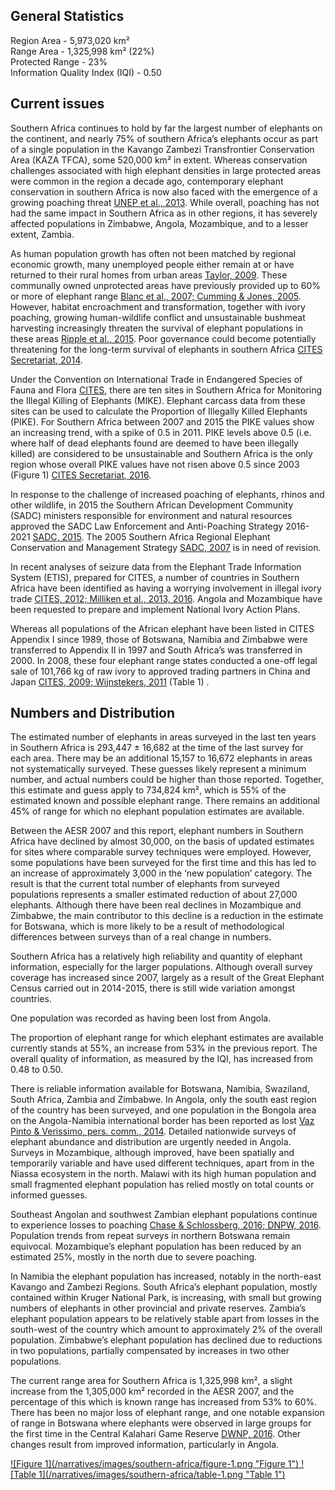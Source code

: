 ## General Statistics

Region Area - 5,973,020 km²<br />
Range Area - 1,325,998  km² (22%)<br />
Protected Range - 23%<br />
Information Quality Index (IQI) - 0.50

## Current issues

Southern Africa continues to hold by far the largest number of elephants on the continent, and nearly 75% of southern Africa’s elephants occur as part of a single population in the Kavango Zambezi Transfrontier Conservation Area (KAZA TFCA), some 520,000 km² in extent. Whereas conservation challenges associated with high elephant densities in large protected areas were common in the region a decade ago, contemporary elephant conservation in southern Africa is now also faced with the emergence of a growing poaching threat [UNEP et al., 2013](/references#u). While overall, poaching has not had the same impact in Southern Africa as in other regions, it has severely affected populations in Zimbabwe, Angola, Mozambique, and to a lesser extent, Zambia. 

As human population growth has often not been matched by regional economic growth, many unemployed people either remain at or have returned to their rural homes from urban areas [Taylor, 2009](/references#t). These communally owned unprotected areas have previously provided up to 60% or more of elephant range [Blanc et al., 2007; Cumming & Jones, 2005](/references#b). However, habitat encroachment and transformation, together with ivory poaching, growing human-wildlife conflict and unsustainable bushmeat harvesting increasingly threaten the survival of elephant populations in these areas [Ripple et al., 2015](/references#r). Poor governance could become potentially threatening for the long-term survival of elephants in southern Africa [CITES Secretariat, 2014](/references#c). 

Under the Convention on International Trade in Endangered Species of Fauna and Flora [CITES](/references#c), there are ten sites in Southern Africa for Monitoring the Illegal Killing of Elephants (MIKE). Elephant carcass data from these sites can be used to calculate the Proportion of Illegally Killed Elephants (PIKE). For Southern Africa between 2007 and 2015 the PIKE values show an increasing trend, with a spike of 0.5 in 2011. PIKE levels above 0.5 (i.e. where half of dead elephants found are deemed to have been illegally killed) are considered to be unsustainable and Southern Africa is the only region whose overall PIKE values have not risen above 0.5 since 2003 (Figure 1) [CITES Secretariat, 2016](/references#c). 

In response to the challenge of increased poaching of elephants, rhinos and other wildlife, in 2015 the Southern African Development Community (SADC) ministers responsible for environment and natural resources approved the SADC Law Enforcement and Anti-Poaching Strategy 2016-2021 [SADC, 2015](/references#s). The 2005 Southern Africa Regional Elephant Conservation and Management Strategy [SADC, 2007](/references#s) is in need of revision.

In recent analyses of seizure data from the Elephant Trade Information System (ETIS), prepared for CITES, a number of countries in Southern Africa have been identified as having a worrying involvement in illegal ivory trade [CITES, 2012; Milliken et al., 2013, 2016](/references#c). Angola and Mozambique have been requested to prepare and implement National Ivory Action Plans. 

Whereas all populations of the African elephant have been listed in CITES Appendix I since 1989, those of Botswana, Namibia and Zimbabwe were transferred to Appendix II in 1997 and South Africa’s was transferred in 2000. In 2008, these four elephant range states conducted a one-off legal sale of 101,766 kg of raw ivory to approved trading partners in China and Japan [CITES, 2009; Wijnstekers, 2011](/references#c) (Table 1) . 

## Numbers and Distribution

The estimated number of elephants in areas surveyed in the last ten years in Southern Africa is 293,447 ± 16,682 at the time of the last survey for each area. There may be an additional 15,157 to 16,672 elephants in areas not systematically surveyed. These guesses likely represent a minimum number, and actual numbers could be higher than those reported. Together, this estimate and guess apply to 734,824 km², which is 55% of the estimated known and possible elephant range. There remains an additional 45% of range for which no elephant population estimates are available.

Between the AESR 2007 and this report, elephant numbers in Southern Africa have declined by almost 30,000, on the basis of updated estimates for sites where comparable survey techniques were employed. However, some populations have been surveyed for the first time and this has led to an increase of approximately 3,000 in the ‘new population’ category.  The result is that the current total number of elephants from surveyed populations represents a smaller estimated reduction of about 27,000 elephants. Although there have been real declines in Mozambique and Zimbabwe, the main contributor to this decline is a reduction in the estimate for Botswana, which is more likely to be a result of methodological differences between surveys than of a real change in numbers. 

Southern Africa has a relatively high reliability and quantity of elephant information, especially for the larger populations. Although overall survey coverage has increased since 2007, largely as a result of the Great Elephant Census carried out in 2014-2015, there is still wide variation amongst countries. 

One population was recorded as having been lost from Angola. 

The proportion of elephant range for which elephant estimates are available currently stands at 55%, an increase from 53% in the previous report. The overall quality of information, as measured by the IQI, has increased from 0.48 to 0.50.

There is reliable information available for Botswana, Namibia, Swaziland, South Africa, Zambia and Zimbabwe. In Angola, only the south east region of the country has been surveyed, and one population in the Bongola area on the Angola-Namibia international border has been reported as lost [Vaz Pinto & Verissimo, pers. comm., 2014](/references#v). Detailed nationwide surveys of elephant abundance and distribution are urgently needed in Angola. Surveys in Mozambique, although improved, have been spatially and temporarily variable and have used different techniques, apart from in the Niassa ecosystem in the north. Malawi with its high human population and small fragmented elephant population has relied mostly on total counts or informed guesses.

Southeast Angolan and southwest  Zambian elephant populations continue to experience losses to poaching [Chase & Schlossberg, 2016; DNPW, 2016](/references#c). Population trends from repeat surveys in northern Botswana remain equivocal. Mozambique’s elephant population has been reduced by an estimated 25%, mostly in the north due to severe poaching. 

In Namibia the elephant population has increased, notably in the north-east Kavango and Zambezi Regions. South Africa’s elephant population, mostly contained within Kruger National Park, is increasing, with small but growing numbers of elephants in other provincial and private reserves. Zambia’s elephant population appears to be relatively stable apart from losses in the south-west of the country which amount to approximately 2% of the overall population. Zimbabwe’s elephant population has declined due to reductions in two populations, partially compensated by increases in two other populations.

The current range area for Southern Africa is 1,325,998 km², a slight increase from the 1,305,000 km² recorded in the AESR 2007, and the percentage of this which is known range has increased from 53% to 60%. There has been no major loss of elephant range, and one notable expansion of range in Botswana where elephants were observed in large groups for the first time in the Central Kalahari Game Reserve [DWNP, 2016](/references#d). Other changes result from improved information, particularly in Angola.

<a href="/narratives/images/southern-africa/figure-1.png" target="_blank">
  ![Figure 1](/narratives/images/southern-africa/figure-1.png "Figure 1")
</a>

<a href="/narratives/images/southern-africa/figure-1.png" target="_blank">
  ![Table 1](/narratives/images/southern-africa/table-1.png "Table 1")
</a>

